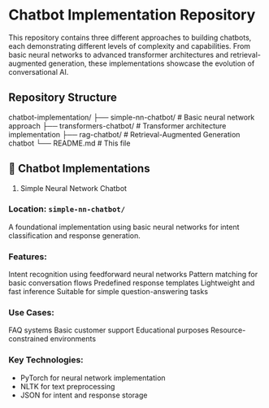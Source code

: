 # Chatbot Implementation Repository

This repository contains three different approaches to building chatbots, each demonstrating different levels of complexity and capabilities. From basic neural networks to advanced transformer architectures and retrieval-augmented generation, these implementations showcase the evolution of conversational AI.

## Repository Structure

chatbot-implementation/
├── simple-nn-chatbot/          # Basic neural network approach
├── transformers-chatbot/       # Transformer architecture implementation
├── rag-chatbot/               # Retrieval-Augmented Generation chatbot
└── README.md                  # This file


## 🤖 Chatbot Implementations

1. Simple Neural Network Chatbot
### Location: `simple-nn-chatbot/`
A foundational implementation using basic neural networks for intent classification and response generation.

### Features:

Intent recognition using feedforward neural networks
Pattern matching for basic conversation flows
Predefined response templates
Lightweight and fast inference
Suitable for simple question-answering tasks

### Use Cases:

FAQ systems
Basic customer support
Educational purposes
Resource-constrained environments

### Key Technologies:

* PyTorch for neural network implementation
* NLTK for text preprocessing
* JSON for intent and response storage